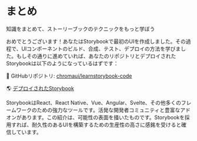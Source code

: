 # まとめ
知識をまとめて、ストーリーブックのテクニックをもっと学ぼう

おめでとうございます！あなたはStorybookで最初のUIを作成しました。その過程で、UIコンポーネントのビルド、合成、テスト、デプロイの方法を学びました。もしその通りに進めていれば、あなたのリポジトリとデプロイされたStorybookは以下のようになっているはずです：

📕 GitHubリポジトリ: [chromaui/learnstorybook-code](https://github.com/chromaui/learnstorybook-code)

🌎 [デプロイされたStorybook](https://master--5ccbe484c994280020b6d128.chromatic.com/)

StorybookはReact、React Native、Vue、Angular、Svelte、その他多くのフレームワークのための強力なツールです。活発な開発者コミュニティと豊富なアドオンがあります。この紹介は、可能性の表面を掻いたものです。Storybookを採用すれば、耐久性のあるUIを構築するための生産性の高さに感銘を受けると確信しています。
